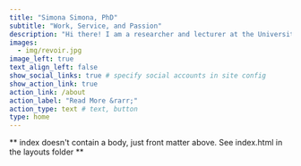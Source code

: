 ```yaml
---
title: "Simona Simona, PhD"
subtitle: "Work, Service, and Passion"
description: "Hi there! I am a researcher and lecturer at the University of Zambia. I also currently work as the Assistant Dean of the School of Humanities and Social Sciences. In my mind, I am an accomplished inspirational and keynote speaker as well as an author"
images:
  - img/revoir.jpg
image_left: true
text_align_left: false
show_social_links: true # specify social accounts in site config
show_action_link: true
action_link: /about
action_label: "Read More &rarr;"
action_type: text # text, button
type: home
---
```


** index doesn't contain a body, just front matter above.
See index.html in the layouts folder **
